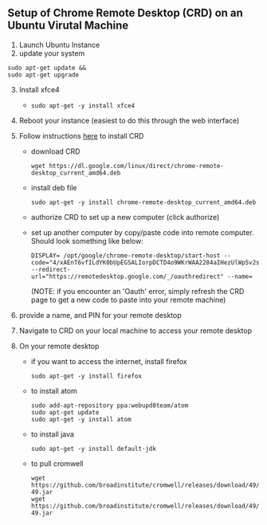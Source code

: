 ## Setup of Chrome Remote Desktop (CRD) on an Ubuntu Virutal Machine

1) Launch Ubuntu Instance
2) update your system
```
sudo apt-get update &&
sudo apt-get upgrade
```
3) Install xfce4
    - `sudo apt-get -y install xfce4`

5) Reboot your instance (easiest to do this through the web interface)
6) Follow instructions [here](https://remotedesktop.google.com/headless) to install CRD
    - download CRD 
    
        `wget https://dl.google.com/linux/direct/chrome-remote-desktop_current_amd64.deb`
    - install deb file 
    
        `sudo apt-get -y install chrome-remote-desktop_current_amd64.deb`
    - authorize CRD to set up a new computer (click authorize)
    - set up another computer by copy/paste code into remote computer. Should look something like below:
        ```
        DISPLAY= /opt/google/chrome-remote-desktop/start-host --code="4/xAEnT6vfILdYK0bUpEGSALIorpDCTD4o9WKrWAA2284aIHezUlWp5v2s_y53EMPpah0xghJu8XzwvOVN4EZulWs" --redirect-url="https://remotedesktop.google.com/_/oauthredirect" --name=
        ```
        (NOTE: if you encounter an 'Oauth' error, simply refresh the CRD page to get a new code to paste into your remote machine)

7) provide a name, and PIN for your remote desktop 
8) Navigate to CRD on your local machine to access your remote desktop
9) On your remote desktop
    - if you want to access the internet, install firefox 
    
        `sudo apt-get -y install firefox`
    - to install atom 
        ```
        sudo add-apt-repository ppa:webupd8team/atom
        sudo apt-get update
        sudo apt-get -y install atom
    - to install java
        ```
        sudo apt-get -y install default-jdk
    - to pull cromwell
        ```
        wget https://github.com/broadinstitute/cromwell/releases/download/49/cromwell-49.jar
        wget https://github.com/broadinstitute/cromwell/releases/download/49/womtool-49.jar

